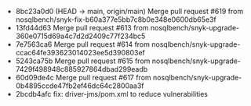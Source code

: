 - 8bc23a0d0 (HEAD -> main, origin/main) Merge pull request #619 from nosqlbench/snyk-fix-b60a377e5bb7c8b0e348e0600db65e3f
- 13fd44d63 Merge pull request #613 from nosqlbench/snyk-upgrade-360e0715d69a4c7d2d2409c77f234bc5
- 7e7563ca6 Merge pull request #614 from nosqlbench/snyk-upgrade-ccac64fe393623014023ee5d390803ef
- 5243ca75b Merge pull request #615 from nosqlbench/snyk-upgrade-7429f498948c885927864dbad299eadb
- 60d09de4c Merge pull request #617 from nosqlbench/snyk-upgrade-0b4895ccde47fb2ef46dc64c2800aa3f
- 2bcdb4afc fix: driver-jms/pom.xml to reduce vulnerabilities
